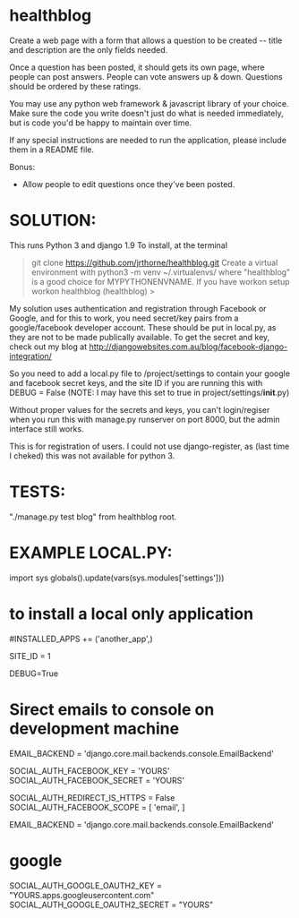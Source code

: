 # healthblog
Create a web page with a form that allows a question to be created -- title and description are the only fields needed. 

Once a question has been posted, it should gets its own page, where people can post answers. People can vote answers up & down. Questions should be ordered by these ratings. 

You may use any python web framework & javascript library of your choice. Make sure the code you write doesn't just do what is needed immediately, but is code you'd be happy to maintain over time. 

If any special instructions are needed to run the application, please include them in a README file. 

Bonus: 

* Allow people to edit questions once they've been posted.

SOLUTION:
=============


This runs Python 3 and django 1.9
To install, at the terminal
> git clone https://github.com/jrthorne/healthblog.git <YOUR DIR>
Create a virtual environment with
> python3 -m venv ~/.virtualenvs/<MYPYTHONENVNAME>
where "healthblog" is a good choice for MYPYTHONENVNAME. If you have workon setup
> workon healthblog
(healthblog) >

My solution uses authentication and registration through Facebook or Google, and for this to work, you need secret/key pairs from a google/facebook developer account. These should be put in local.py, as they are not to be made publically available. To get the secret and key, check out my blog at
http://djangowebsites.com.au/blog/facebook-django-integration/

So you need to add a local.py file to /project/settings to contain your google and facebook secret keys, and the site ID
if you are running this with DEBUG = False (NOTE: I may have this set to true in project/settings/__init__.py)

Without proper values for the secrets and keys, you can't login/regiser when you run this 
with manage.py runserver on port 8000, but the admin interface still works.

This is for registration of users. I could not use django-register, as (last time I cheked) this was not available for 
python 3.

TESTS:
===========
"./manage.py test blog" from healthblog root.

EXAMPLE LOCAL.PY:
====================
import sys
globals().update(vars(sys.modules['settings']))

# to install a local only application
#INSTALLED_APPS += ('another_app',)

SITE_ID = 1

DEBUG=True
# Sirect emails to console on development machine
EMAIL_BACKEND = 'django.core.mail.backends.console.EmailBackend'

SOCIAL_AUTH_FACEBOOK_KEY = 'YOURS'
SOCIAL_AUTH_FACEBOOK_SECRET = 'YOURS'

SOCIAL_AUTH_REDIRECT_IS_HTTPS = False
SOCIAL_AUTH_FACEBOOK_SCOPE = [
    'email',
]

EMAIL_BACKEND = 'django.core.mail.backends.console.EmailBackend'

# google
SOCIAL_AUTH_GOOGLE_OAUTH2_KEY = "YOURS.apps.googleusercontent.com"
SOCIAL_AUTH_GOOGLE_OAUTH2_SECRET = "YOURS"

